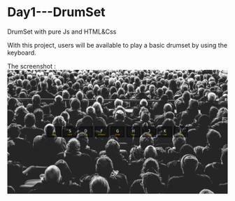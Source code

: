 # Day1---DrumSet
DrumSet with pure Js and HTML&amp;Css

With this project, users will be available to play a basic drumset by using the keyboard.

The screenshot : ![first-feature](/Screenshots/sshot.png)
